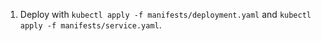 1. Deploy with `kubectl apply -f manifests/deployment.yaml` and `kubectl apply -f manifests/service.yaml`.